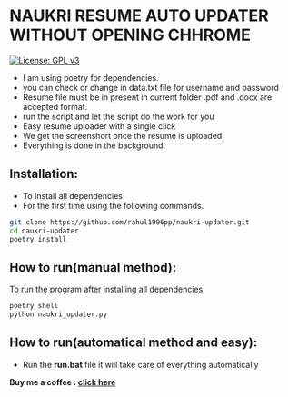 # NAUKRI RESUME AUTO UPDATER WITHOUT OPENING CHHROME

[![License: GPL v3](https://img.shields.io/badge/License-GPLv3-blue.svg)](https://github.com/rahul1996pp/naukri-updater/blob/main/LICENSE)

- I am using poetry for dependencies.
- you can check or change in data.txt file for username and password
- Resume file must be in present in current folder .pdf and .docx are accepted format.
- run the script and let the script do the work for you
- Easy resume uploader with a single click
- We get the screenshort once the resume is uploaded.
- Everything is done in the background.

## Installation:

- To Install all dependencies
- For the first time using the following commands.

```bash
git clone https://github.com/rahul1996pp/naukri-updater.git
cd naukri-updater
poetry install
```

## How to run(manual method):

To run the program after installing all dependencies

```bash
poetry shell
python naukri_updater.py
```

## How to run(automatical method and easy):

 - Run the **run.bat** file it will take care of everything automatically


**Buy me a coffee : [click here](https://www.paypal.me/RahulPujari "Pay")**
